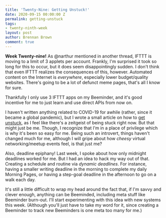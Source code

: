 ```yaml
---
title: 'Twenty-Nine: Getting Unstuck!'
date: 2020-09-15 00:00:00 Z
permalink: getting-unstuck
tags:
- twenty-ninth-week
layout: post
author: Brennan Brown
comment: true
---
```


**Week Twenty-nine!** As @narthur mentioned in another thread, IFTTT is moving to a limit of 3 applets per account. Frankly, I'm surprised it took so long for this to occur, but it does seem disappointingly sudden. I don't think that even IFTTT realizes the consequences of this, however. Automated content on the Internet is _everywhere_, especially lower budget/quality websites. There's going to be a lot of defunct meme pages, that's all I know for sure.

Thankfully I only use 3 IFTTT apps on my Beeminder, and it's good incentive for me to just learn and use direct APIs from now on.

I haven't written anything related to COVID-19 for awhile (rather, since it became a global pandemic), but I wrote a small article on how to [get unstuck](https://notebook.casa/getting-unstuck), as I feel like there's a zeitgeist of being stuck right now. But that might just be me. Though, I recognize that I'm in a place of privilege which is why it's been so easy for me. Being such an introvert, things haven't changed much for me, although I will gripe about how _cheesy_ virtual networking/meetup events feel, is that just me?

Also, deadline epiphany! Last week, I spoke about how only midnight deadlines worked for me. But I had an idea to hack my way out of that. Creating a schedule and routine via _dynamic deadlines_. For instance, having a smaller writing deadline in the morning to complete my daily Morning Pages, or having a step-goal deadline in the afternoon to go on a walk each day.

It's still a little difficult to wrap my head around the fact that, if I'm savvy and clever enough, anything can be Beeminded, including meta stuff like Beeminder burn-out. I'll start experimenting with this idea with new systems this week. (Although you'll just have to take my word for it, since creating a Beeminder to track new Beeminders is one meta too many for me.)
